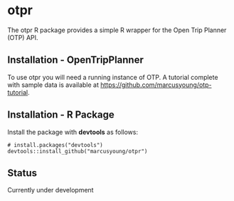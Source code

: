 # otpr

The otpr R package provides a simple R wrapper for the Open Trip Planner (OTP) API.

## Installation - OpenTripPlanner

To use otpr you will need a running instance of OTP. A tutorial complete with sample data is available at https://github.com/marcusyoung/otp-tutorial. 

## Installation - R Package

Install the package with **devtools** as follows:

```{r install, eval=FALSE}
# install.packages("devtools")
devtools::install_github("marcusyoung/otpr")
```

## Status

Currently under development
